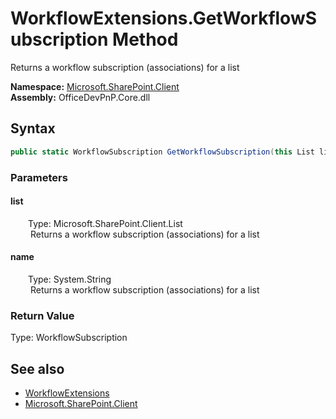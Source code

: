 # WorkflowExtensions.GetWorkflowSubscription Method  
 Returns a workflow subscription (associations) for a list   

**Namespace:** [Microsoft.SharePoint.Client](Microsoft.SharePoint.Client.md)  
**Assembly:** OfficeDevPnP.Core.dll  
## Syntax
```C#
public static WorkflowSubscription GetWorkflowSubscription(this List list, String name)
```
### Parameters
#### list  
&emsp;&emsp;Type: Microsoft.SharePoint.Client.List  
&emsp;&emsp; Returns a workflow subscription (associations) for a list   

  

#### name  
&emsp;&emsp;Type: System.String  
&emsp;&emsp; Returns a workflow subscription (associations) for a list   

  

### Return Value
Type: WorkflowSubscription  
  


## See also
- [WorkflowExtensions](Microsoft.SharePoint.Client.WorkflowExtensions.md) 
- [Microsoft.SharePoint.Client](Microsoft.SharePoint.Client.md) 
